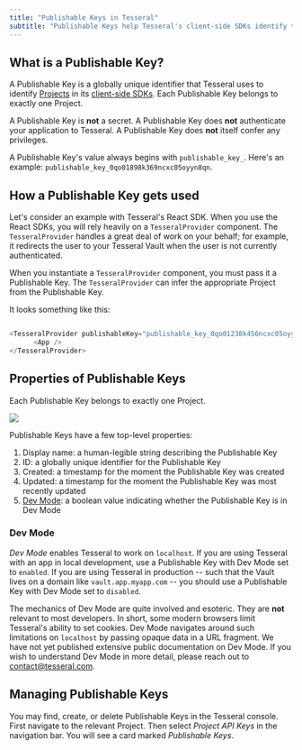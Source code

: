 ```yaml
---
title: "Publishable Keys in Tesseral"
subtitle: "Publishable Keys help Tesseral's client-side SDKs identify the appropriate project"
---
```


## What is a Publishable Key?

A Publishable Key is a globally unique identifier that Tesseral uses to identify [Projects](/docs/concepts/projects) in its [client-side SDKs](/docs/sdks/clientside-sdks). Each Publishable Key belongs to exactly one Project. 

A Publishable Key is **not** a secret. A Publishable Key does **not** authenticate your application to Tesseral. A Publishable Key does **not** itself confer any privileges. 

A Publishable Key's value always begins with `publishable_key_`. Here's an example: `publishable_key_0qo01898k369ncxc05oyyn8qn`.

## How a Publishable Key gets used

Let's consider an example with Tesseral's React SDK. When you use the React SDKs, you will rely heavily on a `TesseralProvider` component. The `TesseralProvider` handles a great deal of work on your behalf; for example, it redirects the user to your Tesseral Vault when the user is not currently authenticated. 

When you instantiate a `TesseralProvider` component, you must pass it a Publishable Key. The `TesseralProvider` can infer the appropriate Project from the Publishable Key. 

It looks something like this:

```javascript

<TesseralProvider publishableKey="publishable_key_0qo01238k456ncxc05oyyn8qn">
      <App />
</TesseralProvider>

```

## Properties of Publishable Keys

Each Publishable Key belongs to exactly one Project.

<Frame caption="Publishable Keys always belong to Projects" >
    <img src = "/assets/concepts/hierarchy-publishable-key.png">
    </img>
</Frame>


Publishable Keys have a few top-level properties:
1. Display name: a human-legible string describing the Publishable Key
2. ID: a globally unique identifier for the Publishable Key
3. Created: a timestamp for the moment the Publishable Key was created
4. Updated: a timestamp for the moment the Publishable Key was most recently updated
5. [Dev Mode](#dev-mode): a boolean value indicating whether the Publishable Key is in Dev Mode

### Dev Mode

*Dev Mode* enables Tesseral to work on `localhost`. If you are using Tesseral with an app in local development, use a Publishable Key with Dev Mode set to `enabled`. If you are using Tesseral in production -- such that the Vault lives on a domain like `vault.app.myapp.com` -- you should use a Publishable Key with Dev Mode set to `disabled`.

<Info> The mechanics of Dev Mode are quite involved and esoteric. They are **not** relevant to most developers. In short, some modern browsers limit Tesseral's ability to set cookies. Dev Mode navigates around such limitations on `localhost` by passing opaque data in a URL fragment. We have not yet published extensive public documentation on Dev Mode. If you wish to understand Dev Mode in more detail, please reach out to contact@tesseral.com.</Info>


## Managing Publishable Keys

You may find, create, or delete Publishable Keys in the Tesseral console. First navigate to the relevant Project. Then select *Project API Keys* in the navigation bar. You will see a card marked *Publishable Keys*.
